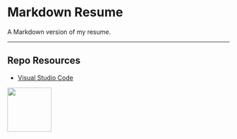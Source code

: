 # Markdown Resume

A Markdown version of my resume.

***

## Repo Resources

* [Visual Studio Code](https://code.visualstudio.com/)

<a href="https://codeadam.ca">
<img src="https://codeadam.ca/images/code-block.png" width="100">
</a>
